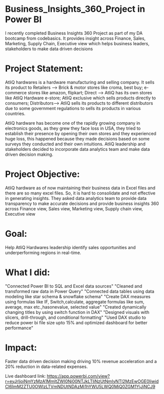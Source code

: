 # Business_Insights_360_Project in Power BI
  I recently completed Business Insights 360 Project as part of my DA bootcamp from codebasics. It provides insight across Finance, Sales, Marketing, Supply Chain, Executive view which helps business leaders,      stakeholders to make data driven decisions

# Project Statement:
  AtliQ hardwares is a hardware manufacturing and selling company. 
  It sells its product to 
  Retailers   --> Brick & motor stores like croma, best buy; e-commerce stores like amazon, flipkart;
  Direct      --> AtliQ has its own stores like AtliQ Hardware e-store; AtliQ exclusive which sells products directly to consumers;
  Distributors--> AtliQ sells its products to different distributors due to some government regulations to sells its products in various countries.

  AtliQ hardware has become one of the rapidly growing company in electronics goods, as they grew they face loss in USA, they tried to establish their presence by opening their own stores and they experienced huge  loss, this happened because they made decisions based on some surveys they conducted and their own intuitions. AtliQ leadership and stakeholders decided to incorporate data analytics team and make data driven   decision making.


# Project Objective: 
  AtliQ hardware as of now maintaining their business data in Excel files and there are so many excel files. So, it is hard to consolidate and not effective in generating insights. They asked data analytics team to provide data transparency to make accurate decisions and provide business insights 360 across Finance view, Sales view, Marketing view, Supply chain view, Executive view

# Goal:
  Help AtliQ Hardwares leadership identify sales opportunities and underperforming regions in real-time.

# What I did:
  "Connected Power BI to SQL and Excel data sources"
  "Cleaned and transformed raw data in Power Query"
  "Connected data tables using data modeling like star schema & snowflake schema"
  "Create DAX measures using formulas like IF, Switch,calculate, aggregate formulas like sum, average, max etc.,hasonevalue, selected value"
  "Created dynamically changing titles by using switch function in DAX"
  "Designed visuals with slicers, drill-through, and conditional formatting"
  "Used DAX studio to reduce power bi file size upto 15% and optimized dashboard for better performance"

# Impact:
  Faster data driven decision making driving 10% revenue acceleration and a 20% reduction in data-related expenses.

Live dashboard link: https://app.powerbi.com/view?r=eyJrIjoiNmYzMzA1MmItZWI0Ni00NTJkLTliNzUtNmIyNTI2MzEwOGE0IiwidCI6ImM2ZTU0OWIzLTVmNDUtNDAzMi1hYWU5LWQ0MjQ0ZGM1YjJjNCJ9
  
